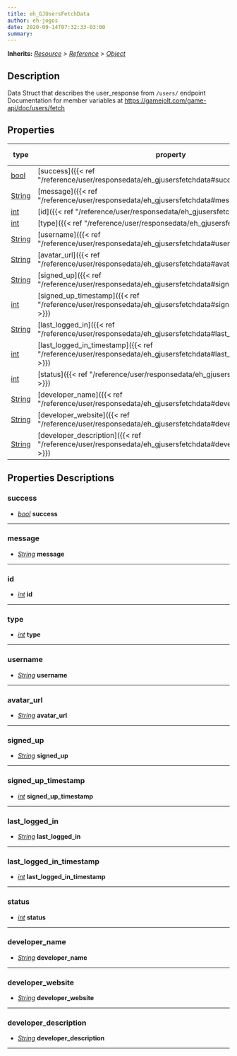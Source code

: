 ```yaml
---  
title: eh_GJUsersFetchData  
author: eh-jogos  
date: 2020-09-14T07:32:33-03:00  
summary:   
---  
```

**Inherits:** _[Resource](https://docs.godotengine.org/en/stable/classes/class_resource.html) > [Reference](https://docs.godotengine.org/en/stable/classes/class_reference.html) > [Object](https://docs.godotengine.org/en/stable/classes/class_object.html)_  
## Description  
 Data Struct that describes the user_response from `/users/` endpoint
 Documentation for member variables at https://gamejolt.com/game-api/doc/users/fetch
  
## Properties 
  
| type | property | default value |  
| ---- | -------- | ------------- |  
| [bool](https://docs.godotengine.org/en/stable/classes/class_bool.html) | [success]({{< ref "/reference/user/responsedata/eh_gjusersfetchdata#success" >}}) | Null |  
| [String](https://docs.godotengine.org/en/stable/classes/class_string.html) | [message]({{< ref "/reference/user/responsedata/eh_gjusersfetchdata#message" >}}) | Null |  
| [int](https://docs.godotengine.org/en/stable/classes/class_int.html) | [id]({{< ref "/reference/user/responsedata/eh_gjusersfetchdata#id" >}}) | Null |  
| [int](https://docs.godotengine.org/en/stable/classes/class_int.html) | [type]({{< ref "/reference/user/responsedata/eh_gjusersfetchdata#type" >}}) | Null |  
| [String](https://docs.godotengine.org/en/stable/classes/class_string.html) | [username]({{< ref "/reference/user/responsedata/eh_gjusersfetchdata#username" >}}) | Null |  
| [String](https://docs.godotengine.org/en/stable/classes/class_string.html) | [avatar_url]({{< ref "/reference/user/responsedata/eh_gjusersfetchdata#avatar_url" >}}) | Null |  
| [String](https://docs.godotengine.org/en/stable/classes/class_string.html) | [signed_up]({{< ref "/reference/user/responsedata/eh_gjusersfetchdata#signed_up" >}}) | Null |  
| [int](https://docs.godotengine.org/en/stable/classes/class_int.html) | [signed_up_timestamp]({{< ref "/reference/user/responsedata/eh_gjusersfetchdata#signed_up_timestamp" >}}) | Null |  
| [String](https://docs.godotengine.org/en/stable/classes/class_string.html) | [last_logged_in]({{< ref "/reference/user/responsedata/eh_gjusersfetchdata#last_logged_in" >}}) | Null |  
| [int](https://docs.godotengine.org/en/stable/classes/class_int.html) | [last_logged_in_timestamp]({{< ref "/reference/user/responsedata/eh_gjusersfetchdata#last_logged_in_timestamp" >}}) | Null |  
| [int](https://docs.godotengine.org/en/stable/classes/class_int.html) | [status]({{< ref "/reference/user/responsedata/eh_gjusersfetchdata#status" >}}) | Null |  
| [String](https://docs.godotengine.org/en/stable/classes/class_string.html) | [developer_name]({{< ref "/reference/user/responsedata/eh_gjusersfetchdata#developer_name" >}}) | Null |  
| [String](https://docs.godotengine.org/en/stable/classes/class_string.html) | [developer_website]({{< ref "/reference/user/responsedata/eh_gjusersfetchdata#developer_website" >}}) | Null |  
| [String](https://docs.godotengine.org/en/stable/classes/class_string.html) | [developer_description]({{< ref "/reference/user/responsedata/eh_gjusersfetchdata#developer_description" >}}) | Null |  
  
## Properties Descriptions  
  
### success 
- _[bool](https://docs.godotengine.org/en/stable/classes/class_bool.html)_ **success**  
  
  
---------
### message 
- _[String](https://docs.godotengine.org/en/stable/classes/class_string.html)_ **message**  
  
  
---------
### id 
- _[int](https://docs.godotengine.org/en/stable/classes/class_int.html)_ **id**  
  
  
---------
### type 
- _[int](https://docs.godotengine.org/en/stable/classes/class_int.html)_ **type**  
  
  
---------
### username 
- _[String](https://docs.godotengine.org/en/stable/classes/class_string.html)_ **username**  
  
  
---------
### avatar_url 
- _[String](https://docs.godotengine.org/en/stable/classes/class_string.html)_ **avatar_url**  
  
  
---------
### signed_up 
- _[String](https://docs.godotengine.org/en/stable/classes/class_string.html)_ **signed_up**  
  
  
---------
### signed_up_timestamp 
- _[int](https://docs.godotengine.org/en/stable/classes/class_int.html)_ **signed_up_timestamp**  
  
  
---------
### last_logged_in 
- _[String](https://docs.godotengine.org/en/stable/classes/class_string.html)_ **last_logged_in**  
  
  
---------
### last_logged_in_timestamp 
- _[int](https://docs.godotengine.org/en/stable/classes/class_int.html)_ **last_logged_in_timestamp**  
  
  
---------
### status 
- _[int](https://docs.godotengine.org/en/stable/classes/class_int.html)_ **status**  
  
  
---------
### developer_name 
- _[String](https://docs.godotengine.org/en/stable/classes/class_string.html)_ **developer_name**  
  
  
---------
### developer_website 
- _[String](https://docs.godotengine.org/en/stable/classes/class_string.html)_ **developer_website**  
  
  
---------
### developer_description 
- _[String](https://docs.godotengine.org/en/stable/classes/class_string.html)_ **developer_description**  
  
  
---------
